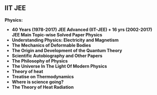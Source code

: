 <h2> IIT JEE   </h2>

<p> <strong> Physics:  </strong></p>

<ul>
<li><b><a target="_blank" href="https://github.com/manjunath5496/The-Mathematical-Universe/blob/master/mx(1).rar" style="text-decoration:none;">40 Years (1978-2017) JEE Advanced (IIT-JEE) + 16 yrs (2002-2017) JEE Main Topic-wise Solved Paper Physics</a></b></li>
                                <li><b><a target="_blank" href="https://github.com/manjunath5496/The-Mathematical-Universe/blob/master/mx(2).rar" style="text-decoration:none;">Understanding Physics: Electricity and Magnetism</a></b></li>
                                <li><b><a target="_blank" href="https://github.com/manjunath5496/The-Mathematical-Universe/blob/master/mx(3).pdf" style="text-decoration:none;">The Mechanics of Deformable Bodies</a></b></li>
 <li><b><a target="_blank" href="https://github.com/manjunath5496/The-Mathematical-Universe/blob/master/mx(4).pdf" style="text-decoration:none;">The Origin and Development of the Quantum Theory </a></b></li>                              
<li><b><a target="_blank" href="https://github.com/manjunath5496/The-Mathematical-Universe/blob/master/mx(5).pdf" style="text-decoration:none;">Scientific Autobiography and Other Papers</a></b></li>
 <li><b><a target="_blank" href="https://github.com/manjunath5496/The-Mathematical-Universe/blob/master/mx(6).pdf" style="text-decoration:none;">The Philosophy of Physics</a></b></li>
                                <li><b><a target="_blank" href="https://github.com/manjunath5496/The-Mathematical-Universe/blob/master/mx(7).pdf" style="text-decoration:none;">The Universe In The Light Of Modern Physics</a></b></li>
                                <li><b><a target="_blank" href="https://github.com/manjunath5496/The-Mathematical-Universe/blob/master/mx(8).pdf" style="text-decoration:none;">Theory of heat </a></b></li>
 <li><b><a target="_blank" href="https://github.com/manjunath5496/The-Mathematical-Universe/blob/master/mx(9).pdf" style="text-decoration:none;">Treatise on Thermodynamics </a></b></li>                              
<li><b><a target="_blank" href="https://github.com/manjunath5496/The-Mathematical-Universe/blob/master/mx(10).pdf" style="text-decoration:none;">Where is science going?</a></b></li>                               
 <li><b><a target="_blank" href="https://github.com/manjunath5496/The-Mathematical-Universe/blob/master/mx(11).rar" style="text-decoration:none;">The Theory of Heat Radiation</a></b></li>   
 </ul>
